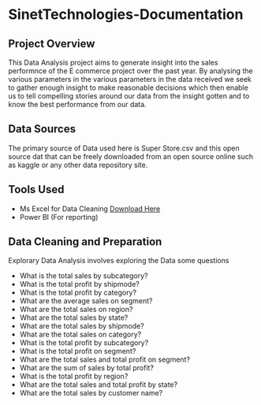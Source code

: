 # SinetTechnologies-Documentation

## Project Overview

This Data Analysis project aims to generate insight into the sales performnce of the E commerce project over the past year. By analysing the various parameters in the various parameters in the data received we seek to gather enough insight to make reasonable decisions which then enable us to tell compelling stories around our data from the insight gotten and to know the best performance from our data.

## Data Sources

The primary source of Data used here is Super Store.csv and this open source dat that can be freely downloaded from an open source online such as kaggle or any other data repository site.

## Tools Used
- Ms Excel for Data Cleaning [Download Here](https:/www.microsoft.com)
- Power BI (For reporting)


## Data Cleaning and Preparation

Explorary Data Analysis involves exploring the Data some questions
- What is the total sales by subcategory?
- What is the total profit by shipmode?
- What is the total profit by category?
- What are the average sales on segment?
- What are the total sales on region?
- What are the total sales by state?
- What are the total sales by shipmode?
- What are the total sales on category?
- What is the total profit by subcategory?
- What is the total profit on segment?
- What are the total sales and total profit on segment?
- What are the sum of sales by total profit?
- What is the total profit by region?
- What are the total sales and total profit by state?
- What are the total sales by customer name?

